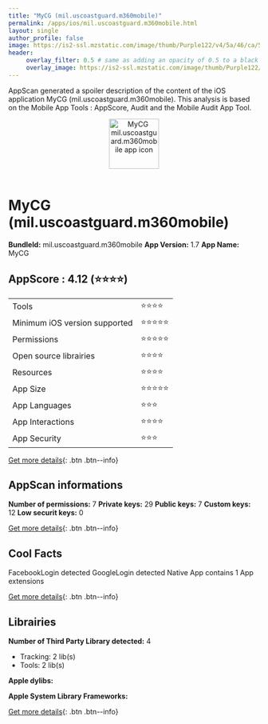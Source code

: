 ```yaml
---
title: "MyCG (mil.uscoastguard.m360mobile)"
permalink: /apps/ios/mil.uscoastguard.m360mobile.html
layout: single
author_profile: false
image: https://is2-ssl.mzstatic.com/image/thumb/Purple122/v4/5a/46/ca/5a46ca77-ccb2-3256-7654-1a4b0179e5f1/AppIcon-1x_U007emarketing-0-7-0-85-220.png/512x512bb.jpg
header: 
     overlay_filter: 0.5 # same as adding an opacity of 0.5 to a black background
     overlay_image: https://is2-ssl.mzstatic.com/image/thumb/Purple122/v4/5a/46/ca/5a46ca77-ccb2-3256-7654-1a4b0179e5f1/AppIcon-1x_U007emarketing-0-7-0-85-220.png/512x512bb.jpg
---
```

AppScan generated a spoiler description of the content of the iOS application MyCG (mil.uscoastguard.m360mobile). This analysis is based on the Mobile App Tools : AppScore, Audit and the Mobile Audit App Tool.

  
  
<div style="text-align: center;"><img src="https://is2-ssl.mzstatic.com/image/thumb/Purple122/v4/5a/46/ca/5a46ca77-ccb2-3256-7654-1a4b0179e5f1/AppIcon-1x_U007emarketing-0-7-0-85-220.png/512x512bb.jpg" width="100" height="100" alt="MyCG mil.uscoastguard.m360mobile app icon"></div></br>
  
# MyCG (mil.uscoastguard.m360mobile)

**BundleId:** mil.uscoastguard.m360mobile
**App Version:** 1.7
**App Name:** MyCG


## AppScore : 4.12 (⭐️⭐️⭐️⭐️) 

<table>
<tr><td> Tools </td><td> ⭐️⭐️⭐️⭐️ </td></tr>
<tr><td> Minimum iOS version supported </td><td> ⭐️⭐️⭐️⭐️⭐️ </td></tr>
<tr><td> Permissions </td><td> ⭐️⭐️⭐️⭐️⭐️ </td></tr>
<tr><td> Open source librairies </td><td> ⭐️⭐️⭐️⭐️ </td></tr>
<tr><td> Resources </td><td> ⭐️⭐️⭐️⭐️ </td></tr>
<tr><td> App Size </td><td> ⭐️⭐️⭐️⭐️⭐️ </td></tr>
<tr><td> App Languages </td><td> ⭐️⭐️⭐️ </td></tr>
<tr><td> App Interactions </td><td> ⭐️⭐️⭐️⭐️ </td></tr>
<tr><td> App Security </td><td> ⭐️⭐️⭐️ </td></tr>
</table>

[Get more details](/pricing.html){: .btn .btn--info}  
  
## AppScan informations 

**Number of permissions:** 7
**Private keys:** 29
**Public keys:** 7
**Custom keys:** 12
**Low securit keys:** 0
  
[Get more details](/pricing.html){: .btn .btn--info}

## Cool Facts

FacebookLogin detected
GoogleLogin detected
Native App
contains 1 App extensions
  
[Get more details](/pricing.html){: .btn .btn--info}

## Librairies 
**Number of Third Party Library detected:** 4
- Tracking: 2 lib(s)
- Tools: 2 lib(s)

**Apple dylibs:**


**Apple System Library Frameworks:**


  
[Get more details](/pricing.html){: .btn .btn--info}

